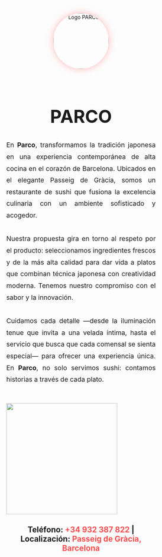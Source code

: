 
<html lang="es">
<head>
  <meta charset="UTF-8" />
  <meta name="viewport" content="width=device-width, initial-scale=1.0"/>
  <title>PARCO</title>
  <style>
    * {
      box-sizing: border-box;
    }

    body {
      margin: 0;
      padding: 2rem;
      background-color: #000;
      color: #fff;
      font-family: Arial, sans-serif;
      display: flex;
      flex-direction: column;
      align-items: center;
      justify-content: flex-start;
      min-height: 100vh;
    }

    img.logo {
      width: 150px;
      height: auto;
      border-radius: 50%;
      margin-bottom: 2rem;
      box-shadow: 0 0 20px rgba(255, 77, 77, 0.4);
    }

    h1 {
      max-width: 800px;
      font-family: 'Baskerville', serif;
      font-size: 3rem;
      margin-bottom: 2rem;
      text-align: center;
    }

    p {
      max-width: 800px;
      font-size: 1.1rem;
      line-height: 1.8;
      font-family: 'Baskerville', serif;
      text-align: justify;
      margin-bottom: 3rem;
    }

    h4 {
      font-family: 'Baskerville', serif;
      font-size: 1.3rem;
      text-align: center;
      margin-bottom: 1rem;
    }

    a {
      color: #ff4d4d;
      text-decoration: none;
      transition: color 0.3s ease;
    }

    a:hover {
      color: #ff8080;
    }
  </style>
</head>
<body>

  <center><img src="https://encrypted-tbn0.gstatic.com/images?q=tbn:ANd9GcR_oREBFOsl58l50dkJpqym7-XfWywZ40mCbA&s" alt="Logo PARCO" class="logo"></center>

  <h1>PARCO</h1>

  <p>
    En <strong>Parco</strong>, transformamos la tradición japonesa en una experiencia contemporánea de alta cocina en el corazón de Barcelona. Ubicados en el elegante Passeig de Gràcia, somos un restaurante de sushi que fusiona la excelencia culinaria con un ambiente sofisticado y acogedor.
    <br><br>
    Nuestra propuesta gira en torno al respeto por el producto: seleccionamos ingredientes frescos y de la más alta calidad para dar vida a platos que combinan técnica japonesa con creatividad moderna. Tenemos nuestro compromiso con el sabor y la innovación.
    <br><br>
    Cuidamos cada detalle —desde la iluminación tenue que invita a una velada íntima, hasta el servicio que busca que cada comensal se sienta especial— para ofrecer una experiencia única. En <strong>Parco</strong>, no solo servimos sushi: contamos historias a través de cada plato.
  </p>
  <img src="https://i.imgur.com/gxWpmVI.png" height="300" width="300">
  <h4>
    Teléfono: <a href="tel:+34932387822">+34 932 387 822</a> | Localización: <a href="https://goo.gl/maps/Qy9HkhshD9QwW8UX8" target="_blank">Passeig de Gràcia, Barcelona</a>
  </h4>

</body>
</html>
